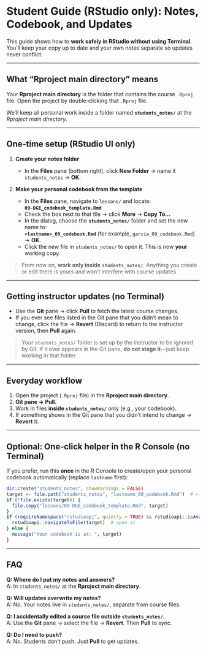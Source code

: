 # Student Guide (RStudio only): Notes, Codebook, and Updates

This guide shows how to **work safely in RStudio without using Terminal**. You’ll keep your copy up to date and your own notes separate so updates never conflict.

---

## What “Rproject main directory” means
Your **Rproject main directory** is the folder that contains the course `.Rproj` file. Open the project by double‑clicking that `.Rproj` file.

We’ll keep all personal work inside a folder named **`students_notes/`** at the *Rproject main directory*.

---

## One‑time setup (RStudio UI only)

1. **Create your notes folder**
   - In the **Files** pane (bottom right), click **New Folder** → name it `students_notes` → **OK**.

2. **Make your personal codebook from the template**
   - In the **Files** pane, navigate to `lessons/` and locate:  
     **`09-DGE_codebook_template.Rmd`**
   - Check the box next to that file → click **More** → **Copy To…**
   - In the dialog, choose the **`students_notes/`** folder and set the new name to:  
     **`<lastname>_09_codebook.Rmd`** (for example, `garcia_09_codebook.Rmd`) → **OK**.
   - Click the new file in `students_notes/` to open it. This is now **your** working copy.

> From now on, **work only inside `students_notes/`**. Anything you create or edit there is yours and won’t interfere with course updates.

---

## Getting instructor updates (no Terminal)

- Use the **Git** pane → click **Pull** to fetch the latest course changes.
- If you ever see files listed in the Git pane that you didn’t mean to change, click the file → **Revert** (Discard) to return to the instructor version, then **Pull** again.

> Your `students_notes/` folder is set up by the instructor to be ignored by Git. If it ever appears in the Git pane, **do not stage it**—just keep working in that folder.

---

## Everyday workflow

1. Open the project (`.Rproj` file) in the **Rproject main directory**.
2. **Git pane → Pull.**
3. Work in files **inside `students_notes/`** only (e.g., your codebook).
4. If something shows in the Git pane that you didn’t intend to change → **Revert** it.

---

## Optional: One‑click helper in the R Console (no Terminal)

If you prefer, run this **once** in the R Console to create/open your personal codebook automatically (replace `lastname` first):

```r
dir.create("students_notes", showWarnings = FALSE)
target <- file.path("students_notes", "lastname_09_codebook.Rmd")  # <- change lastname
if (!file.exists(target)) {
  file.copy("lessons/09-DGE_codebook_template.Rmd", target)
}
if (requireNamespace("rstudioapi", quietly = TRUE) && rstudioapi::isAvailable()) {
  rstudioapi::navigateToFile(target)  # open it
} else {
  message("Your codebook is at: ", target)
}
```

---

## FAQ

**Q: Where do I put my notes and answers?**  
A: In `students_notes/` at the **Rproject main directory**.

**Q: Will updates overwrite my notes?**  
A: No. Your notes live in `students_notes/`, separate from course files.

**Q: I accidentally edited a course file outside `students_notes/`.**  
A: Use the **Git** pane → select the file → **Revert**. Then **Pull** to sync.

**Q: Do I need to push?**  
A: No. Students don’t push. Just **Pull** to get updates.
